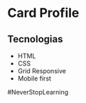 <h1>Card Profile</h1>

<h2>Tecnologias</h2>
<ul>
  <li>HTML</li>
  <li>CSS</li>
  <li>Grid Responsive</li>
  <li>Mobile first</li>
</ul>

<p>#NeverStopLearning</p>
